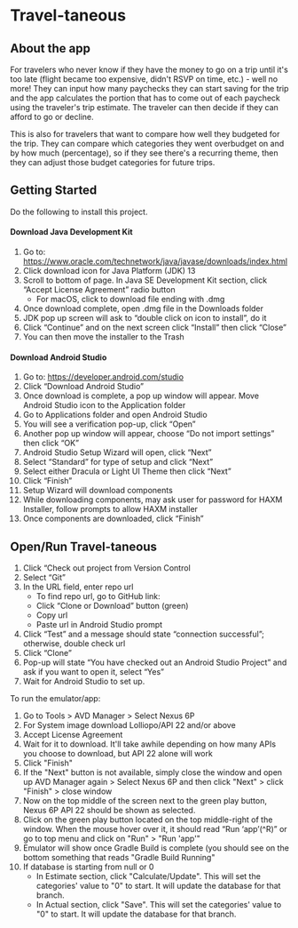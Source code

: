 # Travel-taneous

## About the app
For travelers who never know if they have the money to go on a trip until it's too late (flight became too expensive, didn't RSVP on time, etc.) - well no more! They can input how many paychecks they can start saving for the trip and the app calculates the portion that has to come out of each paycheck using the traveler's trip estimate. The traveler can then decide if they can afford to go or decline.

This is also for travelers that want to compare how well they budgeted for the trip. They can compare which categories they went overbudget on and by how much (percentage), so if they see there's a recurring theme, then they can adjust those budget categories for future trips.


## Getting Started

Do the following to install this project.

#### Download Java Development Kit
1. Go to: https://www.oracle.com/technetwork/java/javase/downloads/index.html
1. Click download icon for Java Platform (JDK) 13
1. Scroll to bottom of page. In Java SE Development Kit section, click “Accept License Agreement” radio button
	* For macOS, click to download file ending with .dmg
1. Once download complete, open .dmg file in the Downloads folder
1. JDK pop up screen will ask to “double click on icon to install”, do it
1. Click “Continue” and on the next screen click “Install” then click “Close”
1. You can then move the installer to the Trash

#### Download Android Studio
1. Go to: https://developer.android.com/studio
1. Click “Download Android Studio”
1. Once download is complete, a pop up window will appear. Move Android Studio icon to the Application folder
1. Go to Applications folder and open Android Studio
1. You will see a verification pop-up, click “Open”
1. Another pop up window will appear, choose “Do not import settings” then click “OK”
1. Android Studio Setup Wizard will open, click “Next”
1. Select “Standard” for type of setup and click “Next”
1. Select either Dracula or Light UI Theme then click “Next”
1. Click “Finish”
1. Setup Wizard will download components
1. While downloading components, may ask user for password for HAXM Installer, follow prompts to allow HAXM installer
1. Once components are downloaded, click “Finish”

## Open/Run Travel-taneous
1. Click “Check out project from Version Control
1. Select “Git”
1. In the URL field, enter repo url
	* To find repo url, go to GitHub link: <url>
	* Click “Clone or Download” button (green)
	* Copy url
	* Paste url in Android Studio prompt
1. Click “Test” and a message should state “connection successful”; otherwise, double check url
1. Click “Clone”
1. Pop-up will state “You have checked out an Android Studio Project” and ask if you want to open it, select “Yes”
1. Wait for Android Studio to set up.

To run the emulator/app:
1. Go to Tools > AVD Manager > Select Nexus 6P
1. For System image download Lolliopo/API 22 and/or above
1. Accept License Agreement
1. Wait for it to download. It'll take awhile depending on how many APIs you choose to download, but API 22 alone will work
1. Click "Finish"
1. If the "Next" button is not available, simply close the window and open up AVD Manager again > Select Nexus 6P and then click "Next" > click "Finish" > close window
1. Now on the top middle of the screen next to the green play button, Nexus 6P API 22 should be shown as selected.
1. Click on the green play button located on the top middle-right of the window. When the mouse hover over it, it should read “Run ‘app’(^R)” or go to top menu and click on "Run" > "Run 'app'"
1. Emulator will show once Gradle Build is complete (you should see on the bottom something that reads "Gradle Build Running"
1. If database is starting from null or 0
	* In Estimate section, click "Calculate/Update". This will set the categories' value to "0" to start. It will update the database for that branch.
	* In Actual section, click "Save". This will set the categories' value to "0" to start. It will update the database for that branch.
